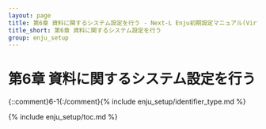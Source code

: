 ```yaml
---
layout: page
title: 第6章 資料に関するシステム設定を行う - Next-L Enju初期設定マニュアル(VirtualBox編)
title_short: 第6章 資料に関するシステム設定を行う
group: enju_setup
---
```


第6章 資料に関するシステム設定を行う
================

{::comment}6-1{:/comment}{% include enju_setup/identifier_type.md %}

{% include enju_setup/toc.md %}
